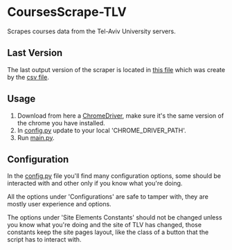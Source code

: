 # CoursesScrape-TLV
Scrapes courses data from the Tel-Aviv University servers.

## Last Version

The last output version of the scraper is located in [this file](data.xlsx) which was create by the [csv file](data.csv).

## Usage

1. Download from here a [ChromeDriver](https://googlechromelabs.github.io/chrome-for-testing/), make sure it's the same version of the chrome you have installed.
2. In [config.py](config.py) update to your local 'CHROME_DRIVER_PATH'.
3. Run [main.py](main.py).


## Configuration

In the [config.py](config.py) file you'll find many configuration options, some should be interacted with and other only if you know what you're doing.

All the options under 'Configurations' are safe to tamper with, they are mostly user experience and options.

The options under 'Site Elements Constants' should not be changed unless you know what you're doing and the site of TLV has changed, those constants keep the site pages layout, like the class of a button that the script has to interact with.
